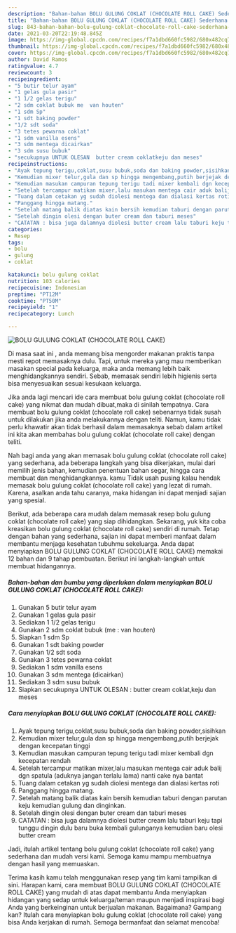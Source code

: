 ```yaml
---
description: "Bahan-bahan BOLU GULUNG COKLAT (CHOCOLATE ROLL CAKE) Sederhana Untuk Jualan"
title: "Bahan-bahan BOLU GULUNG COKLAT (CHOCOLATE ROLL CAKE) Sederhana Untuk Jualan"
slug: 843-bahan-bahan-bolu-gulung-coklat-chocolate-roll-cake-sederhana-untuk-jualan
date: 2021-03-20T22:19:48.845Z
image: https://img-global.cpcdn.com/recipes/f7a1dbd660fc5982/680x482cq70/bolu-gulung-coklat-chocolate-roll-cake-foto-resep-utama.jpg
thumbnail: https://img-global.cpcdn.com/recipes/f7a1dbd660fc5982/680x482cq70/bolu-gulung-coklat-chocolate-roll-cake-foto-resep-utama.jpg
cover: https://img-global.cpcdn.com/recipes/f7a1dbd660fc5982/680x482cq70/bolu-gulung-coklat-chocolate-roll-cake-foto-resep-utama.jpg
author: David Ramos
ratingvalue: 4.7
reviewcount: 3
recipeingredient:
- "5 butir telur ayam"
- "1 gelas gula pasir"
- "1 1/2 gelas terigu"
- "2 sdm coklat bubuk me  van houten"
- "1 sdm Sp"
- "1 sdt baking powder"
- "1/2 sdt soda"
- "3 tetes pewarna coklat"
- "1 sdm vanilla esens"
- "3 sdm mentega dicairkan"
- "3 sdm susu bubuk"
- "secukupnya UNTUK OLESAN  butter cream coklatkeju dan meses"
recipeinstructions:
- "Ayak tepung terigu,coklat,susu bubuk,soda dan baking powder,sisihkan"
- "Kemudian mixer telur,gula dan sp hingga mengembang,putih berjejak dengan kecepatan tinggi"
- "Kemudian masukan campuran tepung terigu tadi mixer kembali dgn kecepatan rendah"
- "Setelah tercampur matikan mixer,lalu masukan mentega cair aduk balij dgn spatula (aduknya jangan terlalu lama) nanti cake nya bantat"
- "Tuang dalam cetakan yg sudah diolesi mentega dan dialasi kertas roti"
- "Panggang hingga matang."
- "Setelah matang balik diatas kain bersih kemudian taburi dengan parutan keju kemudian gulung dan dinginkan."
- "Setelah dingin olesi dengan buter cream dan taburi meses"
- "CATATAN : bisa juga dalamnya diolesi butter cream lalu taburi keju tapi tunggu dingin dulu baru buka kembali gulunganya kemudian baru olesi butter cream"
categories:
- Resep
tags:
- bolu
- gulung
- coklat

katakunci: bolu gulung coklat 
nutrition: 103 calories
recipecuisine: Indonesian
preptime: "PT12M"
cooktime: "PT50M"
recipeyield: "1"
recipecategory: Lunch

---
```



![BOLU GULUNG COKLAT (CHOCOLATE ROLL CAKE)](https://img-global.cpcdn.com/recipes/f7a1dbd660fc5982/680x482cq70/bolu-gulung-coklat-chocolate-roll-cake-foto-resep-utama.jpg)

Di masa  saat ini , anda memang bisa mengorder makanan praktis tanpa mesti repot memasaknya dulu. Tapi, untuk mereka yang mau memberikan masakan special pada keluarga, maka anda memang lebih baik menghidangkannya sendiri. Sebab, memasak sendiri lebih higienis serta bisa menyesuaikan sesuai kesukaan keluarga.

Jika anda lagi mencari ide cara membuat bolu gulung coklat (chocolate roll cake) yang nikmat dan mudah dibuat,maka di sinilah tempatnya. Cara membuat bolu gulung coklat (chocolate roll cake)  sebenarnya tidak susah untuk dilakukan jika anda melakukannya dengan teliti. Namun, kamu tidak perlu khawatir akan tidak berhasil dalam memasaknya 
sebab dalam artikel ini kita akan membahas bolu gulung coklat (chocolate roll cake) dengan teliti.  



Nah bagi anda yang akan memasak bolu gulung coklat (chocolate roll cake) yang sederhana, ada beberapa langkah yang bisa dikerjakan, mulai dari memilih jenis bahan, kemudian penentuan bahan segar, hingga cara membuat dan menghidangkannya. kamu Tidak usah pusing kalau hendak memasak bolu gulung coklat (chocolate roll cake) yang lezat di rumah. Karena, asalkan anda  tahu caranya, maka hidangan ini dapat menjadi sajian yang spesial.

Berikut, ada beberapa cara mudah dalam memasak resep bolu gulung coklat (chocolate roll cake) yang siap dihidangkan. Sekarang, yuk kita coba kreasikan bolu gulung coklat (chocolate roll cake) sendiri di rumah. Tetap dengan bahan yang sederhana, sajian ini dapat memberi manfaat dalam membantu menjaga kesehatan tubuhmu sekeluarga. Anda dapat menyiapkan BOLU GULUNG COKLAT (CHOCOLATE ROLL CAKE) memakai 12 bahan dan 9 tahap pembuatan. Berikut ini langkah-langkah untuk membuat hidangannya.

<!--inarticleads1-->

##### Bahan-bahan dan bumbu yang diperlukan dalam menyiapkan BOLU GULUNG COKLAT (CHOCOLATE ROLL CAKE):

1. Gunakan 5 butir telur ayam
1. Gunakan 1 gelas gula pasir
1. Sediakan 1 1/2 gelas terigu
1. Gunakan 2 sdm coklat bubuk (me : van houten)
1. Siapkan 1 sdm Sp
1. Gunakan 1 sdt baking powder
1. Gunakan 1/2 sdt soda
1. Gunakan 3 tetes pewarna coklat
1. Sediakan 1 sdm vanilla esens
1. Gunakan 3 sdm mentega (dicairkan)
1. Sediakan 3 sdm susu bubuk
1. Siapkan secukupnya UNTUK OLESAN : butter cream coklat,keju dan meses




<!--inarticleads2-->

##### Cara menyiapkan BOLU GULUNG COKLAT (CHOCOLATE ROLL CAKE):

1. Ayak tepung terigu,coklat,susu bubuk,soda dan baking powder,sisihkan
1. Kemudian mixer telur,gula dan sp hingga mengembang,putih berjejak dengan kecepatan tinggi
1. Kemudian masukan campuran tepung terigu tadi mixer kembali dgn kecepatan rendah
1. Setelah tercampur matikan mixer,lalu masukan mentega cair aduk balij dgn spatula (aduknya jangan terlalu lama) nanti cake nya bantat
1. Tuang dalam cetakan yg sudah diolesi mentega dan dialasi kertas roti
1. Panggang hingga matang.
1. Setelah matang balik diatas kain bersih kemudian taburi dengan parutan keju kemudian gulung dan dinginkan.
1. Setelah dingin olesi dengan buter cream dan taburi meses
1. CATATAN : bisa juga dalamnya diolesi butter cream lalu taburi keju tapi tunggu dingin dulu baru buka kembali gulunganya kemudian baru olesi butter cream




Jadi, itulah artikel tentang  bolu gulung coklat (chocolate roll cake)  yang sederhana dan mudah versi kami. Semoga kamu mampu membuatnya dengan hasil yang memuaskan. 

Terima kasih kamu telah menggunakan resep yang tim kami tampilkan di sini. Harapan kami, cara membuat  BOLU GULUNG COKLAT (CHOCOLATE ROLL CAKE) yang mudah di atas dapat membantu Anda menyiapkan hidangan yang sedap untuk keluarga/teman maupun menjadi inspirasi bagi Anda yang berkeinginan untuk berjualan makanan. Bagaimana? Gampang kan? Itulah cara menyiapkan bolu gulung coklat (chocolate roll cake) yang bisa Anda kerjakan di rumah. Semoga bermanfaat dan selamat mencoba!

